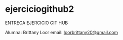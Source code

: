 # ejerciciogithub2
ENTREGA EJERCICIO GIT HUB 


Alumna: Brittany Loor
email: loorbrittany20@gmail.com
